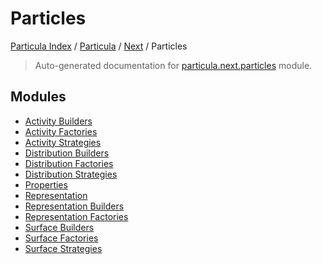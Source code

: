 # Particles

[Particula Index](../../../README.md#particula-index) / [Particula](../../index.md#particula) / [Next](../index.md#next) / Particles

> Auto-generated documentation for [particula.next.particles](https://github.com/uncscode/particula/blob/main/particula/next/particles/__init__.py) module.

## Modules

- [Activity Builders](./activity_builders.md)
- [Activity Factories](./activity_factories.md)
- [Activity Strategies](./activity_strategies.md)
- [Distribution Builders](./distribution_builders.md)
- [Distribution Factories](./distribution_factories.md)
- [Distribution Strategies](./distribution_strategies.md)
- [Properties](properties/index.md)
- [Representation](./representation.md)
- [Representation Builders](./representation_builders.md)
- [Representation Factories](./representation_factories.md)
- [Surface Builders](./surface_builders.md)
- [Surface Factories](./surface_factories.md)
- [Surface Strategies](./surface_strategies.md)
